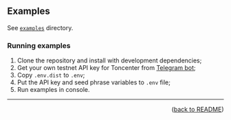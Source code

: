 ## Examples

See [`examples`](../examples) directory.

### Running examples

1. Clone the repository and install with development dependencies;
2. Get your own testnet API key for Toncenter from [Telegram bot](https://t.me/tontestnetapibot);
3. Copy `.env.dist` to `.env`;
4. Put the API key and seed phrase variables to `.env` file;
5. Run examples in console.

---

<p align="right">(<a href="README.md">back to README</a>)</p>